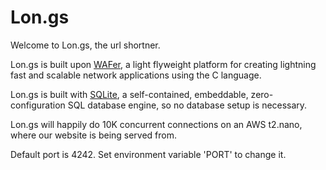 # Lon.gs

Welcome to Lon.gs, the url shortner.

Lon.gs is built upon [WAFer](https://github.com/riolet/WAFer), a light flyweight platform for creating lightning fast and scalable network applications using the C language.

Lon.gs is built with [SQLite](https://www.sqlite.org/), a self-contained, embeddable, zero-configuration SQL database engine, so no database setup is necessary.

Lon.gs will happily do 10K concurrent connections on an AWS t2.nano, where our website is being served from.

Default port is 4242. Set environment variable 'PORT' to change it.
